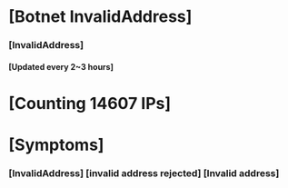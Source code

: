 # [Botnet InvalidAddress]
### [InvalidAddress]
#### [Updated every 2~3 hours]

# [Counting 14607 IPs]

# [Symptoms] 

###   [InvalidAddress] [invalid address rejected] [Invalid address]
